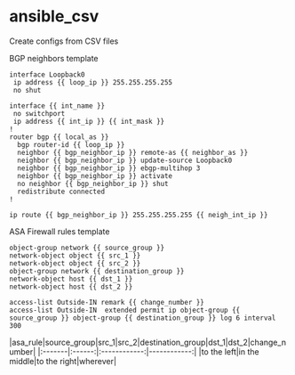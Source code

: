 # ansible_csv


Create configs from CSV files


BGP neighbors template
```
interface Loopback0
 ip address {{ loop_ip }} 255.255.255.255
 no shut

interface {{ int_name }}
 no switchport
 ip address {{ int_ip }} {{ int_mask }}
!
router bgp {{ local_as }}
  bgp router-id {{ loop_ip }}
  neighbor {{ bgp_neighbor_ip }} remote-as {{ neighbor_as }}
  neighbor {{ bgp_neighbor_ip }} update-source Loopback0
  neighbor {{ bgp_neighbor_ip }} ebgp-multihop 3
  neighbor {{ bgp_neighbor_ip }} activate
  no neighbor {{ bgp_neighbor_ip }} shut
  redistribute connected
!

ip route {{ bgp_neighbor_ip }} 255.255.255.255 {{ neigh_int_ip }}
```

ASA Firewall rules template
```
object-group network {{ source_group }}
network-object object {{ src_1 }}
network-object object {{ src_2 }}
object-group network {{ destination_group }}
network-object host {{ dst_1 }}
network-object host {{ dst_2 }}

access-list Outside-IN remark {{ change_number }}
access-list Outside-IN  extended permit ip object-group {{ source_group }} object-group {{ destination_group }} log 6 interval 300
```

|asa_rule|source_group|src_1|src_2|destination_group|dst_1|dst_2|change_number|
|:-------|:------:|:------------:|------------:|
|to the left|in the middle|to the right|wherever|



